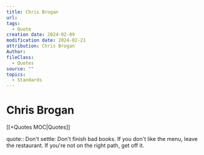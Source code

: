 ```yaml
---
title: Chris Brogan
url: 
tags:
  - Quote
creation date: 2024-02-09
modification date: 2024-02-21
attribution: Chris Brogan
Author: 
fileClass:
  - Quotes
source: ""
topics:
  - Standards
---
```


# Chris Brogan

[[+Quotes MOC|Quotes]]

quote:: Don't settle: Don't finish bad books. If you don't like the menu, leave the restaurant. If you're not on the right path, get off it.
